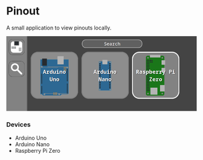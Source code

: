 # Pinout
A small application to view pinouts locally.



![Preview](./public/Preview.png)

### Devices
- Arduino Uno
- Arduino Nano
- Raspberry Pi Zero
